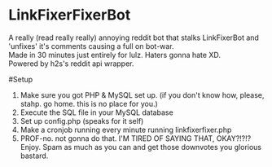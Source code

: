 LinkFixerFixerBot
=================

A really (read really really) annoying reddit bot that stalks LinkFixerBot and 'unfixes' it's comments causing a full on bot-war.  
Made in 30 minutes just entirely for lulz. Haters gonna hate XD.  
Powered by h2s's reddit api wrapper.  

#Setup
1. Make sure you got PHP & MySQL set up. (if you don't know how, please, stahp. go home. this is no place for you.)  
2. Execute the SQL file in your MySQL database  
3. Set up config.php (speaks for it self)  
4. Make a cronjob running every minute running linkfixerfixer.php  
5. PROF-no. not gonna do that. I'M TIRED OF SAYING THAT, OKAY?!?!? Enjoy. Spam as much as you can and get those downvotes you glorious bastard.
